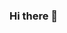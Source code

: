 ### Hi there 👋

<!--
**rabiahfh/rabiahfh** is a ✨ _special_ ✨ repository because its `README.md` (this file) appears on your GitHub profile.
<img  src='https://avatars.githubusercontent.com/u/70785352?s=60&v=4' >
Here are some ideas to get you started:

- 🔭 I’m currently working on ...
- 🌱 I’m currently learning ...
- 👯 I’m looking to collaborate on ...
- 🤔 I’m looking for help with ...
- 💬 Ask me about ...
- 📫 How to reach me: ...
- 😄 Pronouns: ...
- ⚡ Fun fact: ...
-->
